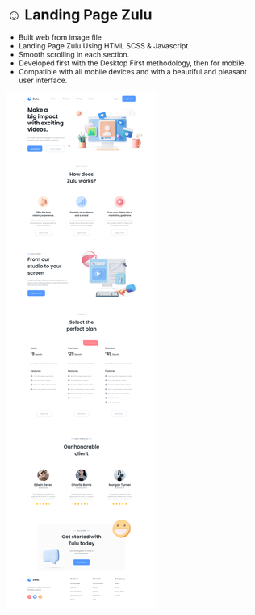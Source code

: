 # ☺ Landing Page Zulu

- Built web from image file
- Landing Page Zulu Using HTML SCSS & Javascript
- Smooth scrolling in each section.
- Developed first with the Desktop First methodology, then for mobile.
- Compatible with all mobile devices and with a beautiful and pleasant user interface.

![preview img](/preview.png)
